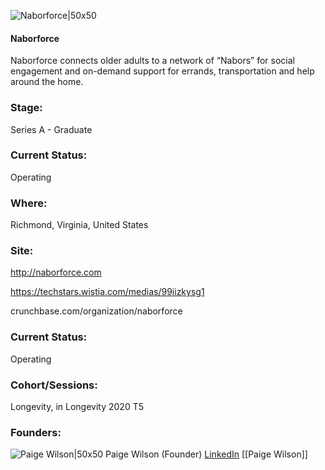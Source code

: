 

![Naborforce|50x50](https://apimg.techstars.com/connect/images/image_files/5f4d8acfa36c11609e00005b/original/Flower_n_icon.png)

#### Naborforce
Naborforce connects older adults to a network of “Nabors” for social engagement and on-demand support for errands, transportation and help around the home.

### Stage: 
Series A - Graduate 

### Current Status: 
Operating

### Where:
Richmond, Virginia, United States

### Site:
http://naborforce.com

https://techstars.wistia.com/medias/99iizkysg1

crunchbase.com/organization/naborforce

### Current Status: 
Operating

### Cohort/Sessions: 
Longevity, in Longevity 2020 T5

### Founders: 

![Paige Wilson|50x50](https://apimg.techstars.com/connect/images/image_files/5f46821034a60d3bfe00004c/original/PaigeWilson_Naborforce_August72020.jpg) Paige Wilson (Founder) [LinkedIn](https://linkedin.com/in/paige-wilson-9582665a) [[Paige Wilson]]


